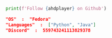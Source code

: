 ```python
print(f'Follow {ahdplayer} on Github')
```

```json
"OS"  :  "Fedora"
"Languages"  :  ["Python", "Java"]
"Discord"  :  559743241113829378
```
